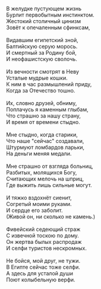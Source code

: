 В желудке пустующем жизнь <br />
Бурлит первобытным инстинктом. <br />
Жестокий столичный цинизм <br />
Зовёт к опечаленным сфинксам, <br />
<br />
Видавшим египетский зной, <br />
Балтийскую серую морось. <br />
И смертный за Родину бой, <br />
И неофашистскую сволочь. <br />
<br />
Из вечности смотрят в Неву <br />
Усталые мудрые кошки. <br />
К ним в час размышлений&nbsp;приду, <br />
Когда за Отечество тошно. <br />
<br />
Их, словно друзей, обниму, <br />
Поплачусь я каменным глыбам, <br />
Что страшно за нашу страну, <br />
И время от времени стыдно. <br />
<br />
Мне стыдно, когда старики, <br />
Что наше "сейчас" создавали, <br />
Штурмуют ломбардов ларьки, <br />
На деньги меняя медали. <br />
<br />
Мне страшно от взгляда больниц, <br />
Разбитых, молящихся Богу, <br />
Считающих мелочь на шприц, <br />
Где выжить лишь сильные могут. <br />
<br />
И тяжко вздохнёт сиенит, <br />
Согретый моими руками. <br />
И сердце его заболит. <br />
(Живой он, ни сколько не камень.) <br />
<br />
Фивейский седеющий страж <br />
С извечной тоскою по дому. <br />
Он жертва былых распродаж <br />
И селфи туристов нескромных. <br />
<br />
Не бойся, мой друг, не тужи. <br />
В Египте сейчас тоже селфи. <br />
А здесь для усталой души <br />
Поют колыбельную верфи. 